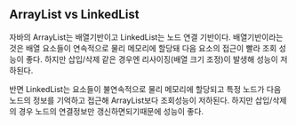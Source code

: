 ## ArrayList vs LinkedList

자바의 ArrayList는 배열기반이고 LinkedList는 노드 연결 기반이다.
배열기반이라는 것은 배열 요소들이 연속적으로 물리 메모리에 할당돼 다음 요소의 접근이 빨라 조회 성능이 좋다.
하지만 삽입/삭제 같은 경우엔 리사이징(배열 크기 조정)이 발생해 성능이 저하된다.

반면 LinkedList는 요소들이 불연속적으로 물리 메모리에 할당되고 특정 노드가 다음 노드의 정보를 기억하고 접근해
ArrayList보다 조회성능이 저하된다. 하지만 삽입/삭제의 경우 노드의 연결정보만 갱신하면되기때문에 성능이 좋다.
